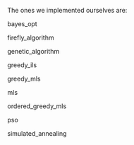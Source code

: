 The ones we implemented ourselves are:

bayes_opt

firefly_algorithm

genetic_algorithm

greedy_ils

greedy_mls

mls

ordered_greedy_mls

pso

simulated_annealing